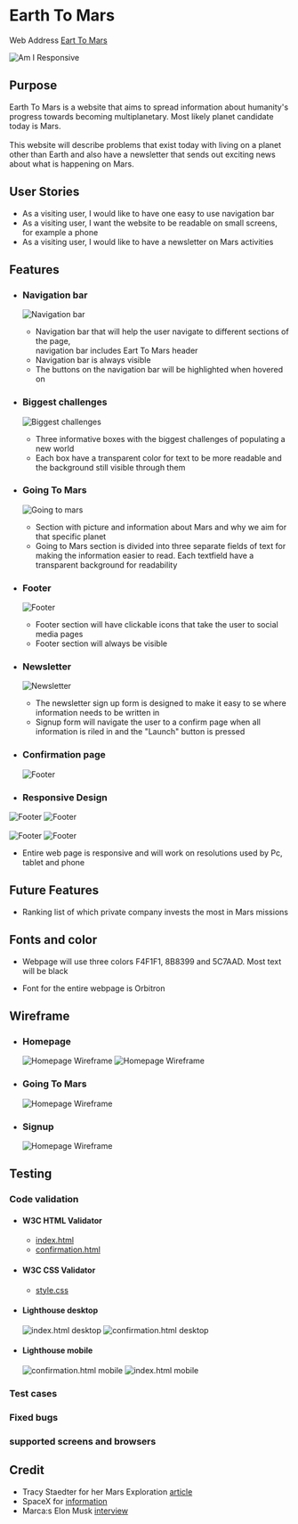 # **Earth To Mars** 

Web Address [Eart To Mars](https://stojj2.github.io/Portfolio-Project-1/)

![Am I Responsive](docs/responsive.png)

## **Purpose** 
Earth To Mars is a website that aims to spread information about humanity's progress towards becoming multiplanetary. Most likely planet candidate today is Mars.<br><br> This website will describe problems that exist today with living on a planet other than Earth and also have a newsletter that sends out exciting news about what is happening on Mars.

## **User Stories** 

- As a visiting user, I would like to have one easy to use navigation bar
- As a visiting user, I want the website to be readable on small screens, for example a phone
- As a visiting user, I would like to have a newsletter on Mars activities

## **Features** 

- ### Navigation bar 
  ![Navigation bar](docs/navbar.png)
  - Navigation bar that will help the user navigate to different sections of the page,<br> navigation bar includes Eart To Mars header
  - Navigation bar is always visible
  - The buttons on the navigation bar will be highlighted when hovered on

- ### Biggest challenges 
   ![Biggest challenges](docs/biggest-challenges.png)
   - Three informative boxes with the biggest challenges of populating a new world
   - Each box have a transparent color for text to be more readable and the background still visible through them
   
- ### Going To Mars 
   ![Going to mars](docs/going-to-mars.png)
   - Section with picture and information about Mars and why we aim for that specific planet
   - Going to Mars section is divided into three separate fields of text for making the information easier to read. Each textfield have a transparent background for readability

- ### Footer 
  ![Footer](docs/footer.png)
  - Footer section will have clickable icons that take the user to social media pages
  - Footer section will always be visible

- ### Newsletter 
  ![Newsletter](docs/sign-up.png)
  - The newsletter sign up form is designed to make it easy to se where information needs to be written in
  - Signup form will navigate the user to a confirm page when all information is riled in and the "Launch" button is pressed

- ### Confirmation page
  ![Footer](docs/confirmation.html.png) 

- ### Responsive Design 
![Footer](docs/biggest-challenges-phone_small.png)
![Footer](docs/going-to-mars-phone_small.png)
<br><br>
![Footer](docs/sign-up-phone_small.png)
![Footer](docs/confirmation-phone_small.png)
  - Entire web page is responsive and will work on resolutions used by Pc, tablet and phone

## **Future Features** 
- Ranking list of which private company invests the most in Mars missions



## **Fonts and color** 
- Webpage will use three colors F4F1F1, 8B8399 and 5C7AAD. Most text will be black

- Font for the entire webpage is Orbitron
## **Wireframe** 

  - ### Homepage 
  
    ![Homepage Wireframe](docs/Earth-To-Mars.png)
    ![Homepage Wireframe](docs/Earth-To-Mars_Phone.png)



  - ### Going To Mars 
    ![Homepage Wireframe](docs/Going-To-Mars.png)



  - ### Signup 
    ![Homepage Wireframe](docs/Signup.png)

## **Testing** 

### Code validation 
- #### W3C HTML Validator 
    - [index.html](https://validator.w3.org/nu/?doc=https%3A%2F%2Fstojj2.github.io%2FPortfolio-Project-1%2Findex.html) 
    - [confirmation.html](https://validator.w3.org/nu/?doc=https%3A%2F%2Fstojj2.github.io%2FPortfolio-Project-1%2Fconfirmation.html)
  
- #### W3C CSS Validator 
    - [style.css](https://jigsaw.w3.org/css-validator/validator?uri=https%3A%2F%2Fstojj2.github.io%2FPortfolio-Project-1%2Fassets%2Fcss%2Fstyle.css&profile=css3svg&usermedium=all&warning=1&vextwarning=&lang=sv)

- #### Lighthouse desktop 
    ![index.html desktop](docs/Lighthouse-index-desktop.png)
    ![confirmation.html desktop](/docs/Lighthouse-confirmation-desktop.png)
- #### Lighthouse mobile 
    ![confirmation.html mobile](docs/Lighthouse-index-mobile.png)
    ![index.html mobile](docs/Lighthouse-confirmation-mobile.png)
### Test cases 

### Fixed bugs 
  
### supported screens and browsers

## **Credit**   

  - Tracy Staedter for her Mars Exploration [article](https://now.northropgrumman.com/mars-exploration-3-problems-science-needs-to-solve-first/)
  - SpaceX for [information](https://www.spacex.com/human-spaceflight/mars/)
  - Marca:s Elon Musk [interview](https://www.marca.com/en/lifestyle/us-news/2022/03/19/6236048cca474106568b456d.html)

